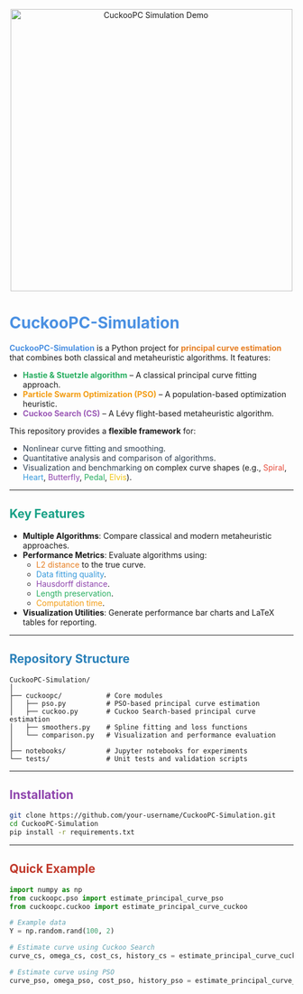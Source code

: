 <p align="center">
  <img src="figures/cuckoopc.png" alt="CuckooPC Simulation Demo" width="500"/>
</p>

# <span style="color:#4A90E2;">CuckooPC-Simulation</span>

<span style="color:#4A90E2; font-weight:bold;">CuckooPC-Simulation</span> is a Python project for 
<span style="color:#E67E22; font-weight:bold;">principal curve estimation</span> 
that combines both classical and metaheuristic algorithms. It features:

- <span style="color:#27AE60; font-weight:bold;">Hastie & Stuetzle algorithm</span> – A classical principal curve fitting approach.
- <span style="color:#F39C12; font-weight:bold;">Particle Swarm Optimization (PSO)</span> – A population-based optimization heuristic.
- <span style="color:#9B59B6; font-weight:bold;">Cuckoo Search (CS)</span> – A Lévy flight-based metaheuristic algorithm.

This repository provides a **flexible framework** for:
- <span style="color:#2C3E50;">Nonlinear curve fitting and smoothing</span>.
- <span style="color:#2C3E50;">Quantitative analysis and comparison of algorithms</span>.
- <span style="color:#2C3E50;">Visualization and benchmarking</span> on complex curve shapes 
(e.g., <span style="color:#E74C3C;">Spiral</span>, <span style="color:#3498DB;">Heart</span>, 
<span style="color:#8E44AD;">Butterfly</span>, <span style="color:#27AE60;">Pedal</span>, 
<span style="color:#F1C40F;">Elvis</span>).

---

## <span style="color:#16A085;">Key Features</span>
- **Multiple Algorithms**: Compare classical and modern metaheuristic approaches.
- **Performance Metrics**: Evaluate algorithms using:
  - <span style="color:#E67E22;">L2 distance</span> to the true curve.
  - <span style="color:#3498DB;">Data fitting quality</span>.
  - <span style="color:#8E44AD;">Hausdorff distance</span>.
  - <span style="color:#27AE60;">Length preservation</span>.
  - <span style="color:#F39C12;">Computation time</span>.
- **Visualization Utilities**: Generate performance bar charts and LaTeX tables for reporting.

---

## <span style="color:#2980B9;">Repository Structure</span>
```
CuckooPC-Simulation/
│
├── cuckoopc/           # Core modules
│   ├── pso.py          # PSO-based principal curve estimation
│   ├── cuckoo.py       # Cuckoo Search-based principal curve estimation
│   ├── smoothers.py    # Spline fitting and loss functions
│   └── comparison.py   # Visualization and performance evaluation
│
├── notebooks/          # Jupyter notebooks for experiments
└── tests/              # Unit tests and validation scripts
```

---

## <span style="color:#8E44AD;">Installation</span>
```bash
git clone https://github.com/your-username/CuckooPC-Simulation.git
cd CuckooPC-Simulation
pip install -r requirements.txt
```

---

## <span style="color:#C0392B;">Quick Example</span>
```python
import numpy as np
from cuckoopc.pso import estimate_principal_curve_pso
from cuckoopc.cuckoo import estimate_principal_curve_cuckoo

# Example data
Y = np.random.rand(100, 2)

# Estimate curve using Cuckoo Search
curve_cs, omega_cs, cost_cs, history_cs = estimate_principal_curve_cuckoo(Y)

# Estimate curve using PSO
curve_pso, omega_pso, cost_pso, history_pso = estimate_principal_curve_pso(Y)
```

